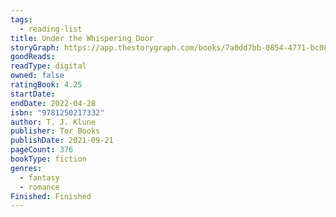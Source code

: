 ```yaml
---
tags:
  - reading-list
title: Under the Whispering Door
storyGraph: https://app.thestorygraph.com/books/7a0dd7bb-0854-4771-bc08-119d3610eea3
goodReads:
readType: digital
owned: false
ratingBook: 4.25
startDate:
endDate: 2022-04-28
isbn: "9781250217332"
author: T. J. Klune
publisher: Tor Books
publishDate: 2021-09-21
pageCount: 376
bookType: fiction
genres:
  - fantasy
  - romance
Finished: Finished
---
```

